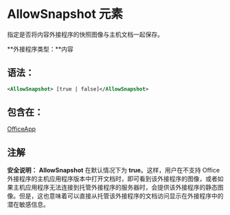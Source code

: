 
# <a name="allowsnapshot-element"></a>AllowSnapshot 元素
指定是否将内容外接程序的快照图像与主机文档一起保存。

 **外接程序类型：**内容


## <a name="syntax:"></a>语法：


```XML
<AllowSnapshot> [true | false]</AllowSnapshot>
```


## <a name="contained-in:"></a>包含在：

[OfficeApp](../../reference/manifest/officeapp.md)


## <a name="remarks"></a>注解


 **安全说明：** **AllowSnapshot** 在默认情况下为 **true**。这样，用户在不支持 Office 外接程序的主机应用程序版本中打开文档时，即可看到该外接程序的图像，或者如果主机应用程序无法连接到托管外接程序的服务器时，会提供该外接程序的静态图像。但是，这也意味着可以直接从托管该外接程序的文档访问显示在外接程序中的潜在敏感信息。

